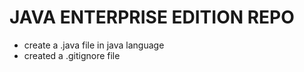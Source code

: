 # JAVA ENTERPRISE EDITION REPO
 - create a .java file in java language
 - created a .gitignore file
